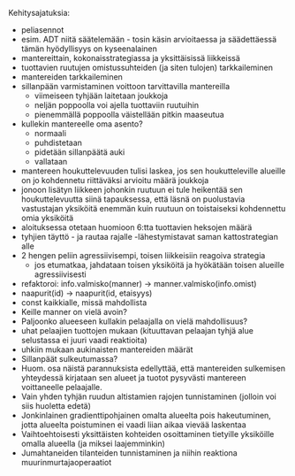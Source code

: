 Kehitysajatuksia:
- peliasennot
- esim. ADT niitä säätelemään - tosin käsin arvioitaessa ja säädettäessä tämän hyödyllisyys on kyseenalainen
- mantereittain, kokonaisstrategiassa ja yksittäisissä liikkeissä
- tuottavien ruutujen omistussuhteiden (ja siten tulojen) tarkkaileminen
- mantereiden tarkkaileminen
- sillanpään varmistaminen voittoon tarvittavilla mantereilla
  - viimeiseen tyhjään laitetaan joukkoja
  - neljän poppoolla voi ajella tuottaviin ruutuihin
  - pienemmällä poppoolla väistellään pitkin maaseutua
- kullekin mantereelle oma asento?
  - normaali
  - puhdistetaan
  - pidetään sillanpäätä auki
  - vallataan
- mantereen houkuttelevuuden tulisi laskea, jos sen houkutteleville alueille on jo kohdennetu riittäväksi arvioitu määrä joukkoja
- jonoon lisätyn liikkeen johonkin ruutuun ei tule heikentää sen houkuttelevuutta siinä tapauksessa, että läsnä on puolustavia vastustajan yksiköitä enemmän kuin ruutuun on toistaiseksi kohdennettu omia yksiköitä
- aloituksessa otetaan huomioon 6:tta tuottavien heksojen määrä
- tyhjien täyttö - ja rautaa rajalle -lähestymistavat saman kattostrategian alle
- 2 hengen peliin agressiivisempi, toisen liikkeisiin reagoiva strategia
  - jos etumatkaa, jahdataan toisen yksiköitä ja hyökätään toisen alueille agressiivisesti
- refaktoroi: info.valmisko(manner) -> manner.valmisko(info.omist)
- naapurit(id) -> naapurit(id, etaisyys)
- const kaikkialle, missä mahdollista
- Keille manner on vielä avoin?
- Paljoonko alueeseen kullakin pelaajalla on vielä mahdollisuus?
- uhat pelaajien tuottojen mukaan (kituuttavan pelaajan tyhjä alue selustassa ei juuri vaadi reaktioita)
- uhkiin mukaan aukinaisten mantereiden määrät
- Sillanpäät sulkeutumassa?
- Huom. osa näistä parannuksista edellyttää, että mantereiden sulkemisen yhteydessä kirjataan sen alueet ja tuotot pysyvästi mantereen voittaneelle pelaajalle.
- Vain yhden tyhjän ruudun altistamien rajojen tunnistaminen (jolloin voi siis huoletta edetä)
- Jonkinlainen gradienttipohjainen omalta alueelta pois hakeutuminen, jotta alueelta poistuminen ei vaadi liian aikaa vievää laskentaa
- Vaihtoehtoisesti yksittäisten kohteiden osoittaminen tietyille yksiköille omalla alueella (ja miksei laajemminkin)
- Jumahtaneiden tilanteiden tunnistaminen ja niihin reaktiona muurinmurtajaoperaatiot